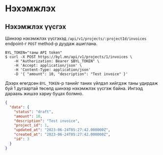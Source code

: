 # Нэхэмжлэх

## Нэхэмжлэх үүсгэх

Шинээр нэхэмжлэх үүсгэхэд `/api/v1/projects/:projectId/invoices` endpoint-г `POST` method-р дуудаж ашиглана.

```shell
BYL_TOKEN="таны API token"
$ curl -X POST https://byl.mn/api/v1/projects/1/invoices \
    -H "Authorization: Bearer $BYL_TOKEN" \
    -H 'Accept: application/json' \
    -H 'Content-Type: application/json'
    -D '{ "amount": 10, "description": "Test invoice" }'
```

Дээрх өгөгдсөн `BYL_TOKEN`-р танийг таних үйлдэл хийгдэж таны удирдаж буй 1 дугаартай төсөлд шинээр нэхэмжлэх үүсгэж байна. Ингээд дараахь жишээ хариу буцах болмно.

```json
{
  "data": {
    "status": "draft",
    "amount": 10,
    "description": "Test invoice",
    "project_id": 1,
    "updated_at": "2023-06-24T05:27:42.000000Z",
    "created_at": "2023-06-24T05:27:42.000000Z",
    "id": 3
  }
}
```
